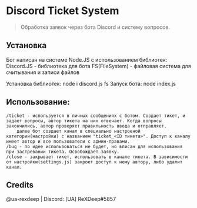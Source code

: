 # Discord Ticket System
> Обработка заявок через бота Discord и систему вопросов. 

## Установка
Бот написан на системе Node.JS с использованием библиотек:
    Discord.JS - библиотека для бота
    FS(FileSystem) - файловая система для считывания и записи файлов

Установка библиотек: node i discord.js fs
Запуск бота: node index.js


## Использование:
```
/ticket - используется в личных сообщениях с ботом. Создает тикет, и задает вопросы, автор тикета на них отвечает. Когда вопросы закончились, автор проверяет правильность ввода и отправляет.
    далее бот создает канал в специально настроеной категории(настройки) с названием "ticket_<ID тикета>". Доступ к каналу имеет автор и все пользователи с админ-правами.
/bug - по идее использоваться не будет, но вписан для использования при застревании тикета. Освобождает заявку.
/close - закрывает тикет, использовать в канале тикета. В зависимости от настройки(settings.js) закроет доступ к нему автору, либо удалит канал.
```


## Credits
@ua-rexdeep | Discord: [UA] ReXDeep#5857